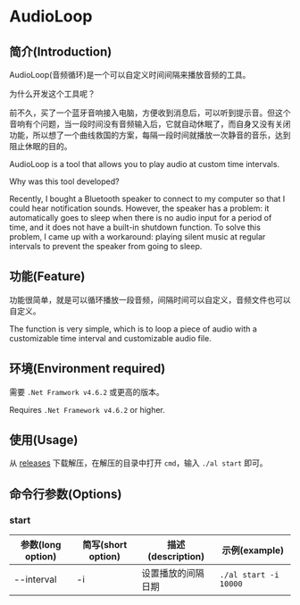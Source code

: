 # AudioLoop

## 简介(Introduction)

AudioLoop(音频循环)是一个可以自定义时间间隔来播放音频的工具。

为什么开发这个工具呢？

前不久，买了一个蓝牙音响接入电脑，方便收到消息后，可以听到提示音。但这个音响有个问题，当一段时间没有音频输入后，它就自动休眠了，而自身又没有关闭功能，所以想了一个曲线救国的方案，每隔一段时间就播放一次静音的音乐，达到阻止休眠的目的。

AudioLoop is a tool that allows you to play audio at custom time intervals.

Why was this tool developed?

Recently, I bought a Bluetooth speaker to connect to my computer so that I could hear notification sounds. However, the speaker has a problem: it automatically goes to sleep when there is no audio input for a period of time, and it does not have a built-in shutdown function. To solve this problem, I came up with a workaround: playing silent music at regular intervals to prevent the speaker from going to sleep.

## 功能(Feature)

功能很简单，就是可以循环播放一段音频，间隔时间可以自定义，音频文件也可以自定义。

The function is very simple, which is to loop a piece of audio with a customizable time interval and customizable audio file.

## 环境(Environment required)

需要 `.Net Framwork v4.6.2` 或更高的版本。

Requires `.Net Framework v4.6.2` or higher.

## 使用(Usage)

从 [releases](https://github.com/GalensGan/AudioLoop/releases) 下载解压，在解压的目录中打开 `cmd`，输入 `./al start` 即可。

## 命令行参数(Options)

### start

| 参数(long option) | 简写(short option) | 描述(description)  | 示例(example)         |
| ----------------- | ------------------ | ------------------ | --------------------- |
| --interval        | -i                 | 设置播放的间隔日期 | `./al start -i 10000` |

